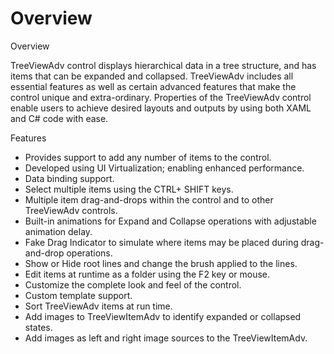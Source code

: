 # Overview

Overview

TreeViewAdv control displays hierarchical data in a tree structure, and has items that can be expanded and collapsed. TreeViewAdv includes all essential features as well as certain advanced features that make the control unique and extra-ordinary. Properties of the TreeViewAdv control enable users to achieve desired layouts and outputs by using both XAML and C# code with ease.

Features

* Provides support to add any number of items to the control.
* Developed using UI Virtualization; enabling enhanced performance.
* Data binding support.
* Select multiple items using the CTRL+ SHIFT keys.
* Multiple item drag-and-drops within the control and to other TreeViewAdv controls.
* Built-in animations for Expand and Collapse operations with adjustable animation delay.
* Fake Drag Indicator to simulate where items may be placed during drag-and-drop operations.
* Show or Hide root lines and change the brush applied to the lines.
* Edit items at runtime as a folder using the F2 key or mouse.
* Customize the complete look and feel of the control.
* Custom template support.
* Sort TreeViewAdv items at run time.
* Add images to TreeViewItemAdv to identify expanded or collapsed states.
* Add images as left and right image sources to the TreeViewItemAdv.

